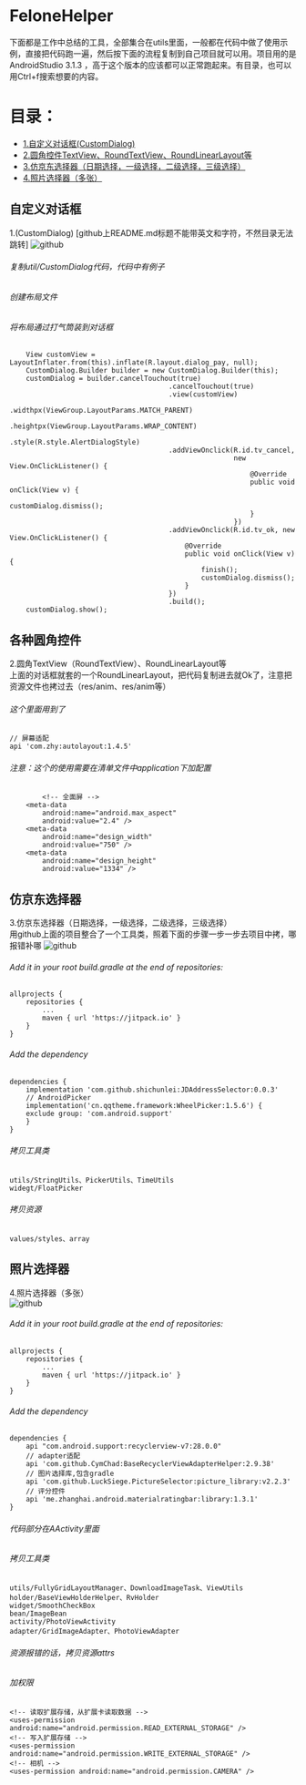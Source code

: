 # FeloneHelper
下面都是工作中总结的工具，全部集合在utils里面，一般都在代码中做了使用示例，直接把代码跑一遍，然后按下面的流程复制到自己项目就可以用。项目用的是AndroidStudio 3.1.3 ，高于这个版本的应该都可以正常跑起来。有目录，也可以用Ctrl+f搜索想要的内容。
# 目录：
- [1.自定义对话框(CustomDialog)](#自定义对话框)
- [2.圆角控件TextView、RoundTextView、RoundLinearLayout等](#各种圆角控件)
- [3.仿京东选择器（日期选择，一级选择，二级选择，三级选择）](#仿京东选择器)
- [4.照片选择器（多张）](#照片选择器)

## 自定义对话框
1.(CustomDialog) [github上README.md标题不能带英文和字符，不然目录无法跳转]
![github](https://github.com/BitToNet/FeloneHelper/raw/master/img/customdialog.png)
###### 复制util/CustomDialog代码，代码中有例子
###### 创建布局文件
###### 将布局通过打气筒装到对话框
		View customView = LayoutInflater.from(this).inflate(R.layout.dialog_pay, null);
        CustomDialog.Builder builder = new CustomDialog.Builder(this);
        customDialog = builder.cancelTouchout(true)
                                           .cancelTouchout(true)
                                           .view(customView)
                                           .widthpx(ViewGroup.LayoutParams.MATCH_PARENT)
                                           .heightpx(ViewGroup.LayoutParams.WRAP_CONTENT)
                                           .style(R.style.AlertDialogStyle)
                                           .addViewOnclick(R.id.tv_cancel,
                                                           new View.OnClickListener() {
                                                               @Override
                                                               public void onClick(View v) {
                                                                   customDialog.dismiss();
                                                               }
                                                           })
                                           .addViewOnclick(R.id.tv_ok, new View.OnClickListener() {
                                               @Override
                                               public void onClick(View v) {
                                                   finish();
                                                   customDialog.dismiss();
                                               }
                                           })
                                           .build();
        customDialog.show();	


## 各种圆角控件
2.圆角TextView（RoundTextView）、RoundLinearLayout等   
上面的对话框就套的一个RoundLinearLayout，把代码复制进去就Ok了，注意把资源文件也拷过去（res/anim、res/anim等）
	
###### 这个里面用到了
	// 屏幕适配
	api 'com.zhy:autolayout:1.4.5'
###### 注意：这个的使用需要在清单文件中application下加配置
	        <!-- 全面屏 -->
        <meta-data
            android:name="android.max_aspect"
            android:value="2.4" />
        <meta-data
            android:name="design_width"
            android:value="750" />
        <meta-data
            android:name="design_height"
            android:value="1334" />
	
## 仿京东选择器
3.仿京东选择器（日期选择，一级选择，二级选择，三级选择）   
用github上面的项目整合了一个工具类，照着下面的步骤一步一步去项目中拷，哪报错补哪
![github](https://github.com/BitToNet/FeloneHelper/raw/master/img/selector.png)
###### Add it in your root build.gradle at the end of repositories:
	allprojects {
		repositories {
			...
			maven { url 'https://jitpack.io' }
		}
	}
###### Add the dependency
	dependencies {
    	implementation 'com.github.shichunlei:JDAddressSelector:0.0.3'
		// AndroidPicker
    	implementation('cn.qqtheme.framework:WheelPicker:1.5.6') {
        exclude group: 'com.android.support'
    	}
	}
###### 拷贝工具类
	utils/StringUtils、PickerUtils、TimeUtils
	widegt/FloatPicker

###### 拷贝资源
	values/styles、array


## 照片选择器
4.照片选择器（多张）  
![github](https://github.com/BitToNet/FeloneHelper/raw/master/img/photo1.png)
###### Add it in your root build.gradle at the end of repositories:
	allprojects {
		repositories {
			...
			maven { url 'https://jitpack.io' }
		}
	}
###### Add the dependency
	dependencies {
        api "com.android.support:recyclerview-v7:28.0.0"
		// adapter适配
    	api 'com.github.CymChad:BaseRecyclerViewAdapterHelper:2.9.38'
		// 图片选择库,包含gradle
    	api 'com.github.LuckSiege.PictureSelector:picture_library:v2.2.3'
    	// 评分控件
    	api 'me.zhanghai.android.materialratingbar:library:1.3.1'
	}

###### 代码部分在AActivity里面
	
###### 拷贝工具类
	utils/FullyGridLayoutManager、DownloadImageTask、ViewUtils
	holder/BaseViewHolderHelper、RvHolder
	widget/SmoothCheckBox
	bean/ImageBean
	activity/PhotoViewActivity
	adapter/GridImageAdapter、PhotoViewAdapter
###### 资源报错的话，拷贝资源attrs
###### 加权限
	<!-- 读取扩展存储，从扩展卡读取数据 -->
    <uses-permission android:name="android.permission.READ_EXTERNAL_STORAGE" />
	<!-- 写入扩展存储 -->
    <uses-permission android:name="android.permission.WRITE_EXTERNAL_STORAGE" />
    <!-- 相机 -->
    <uses-permission android:name="android.permission.CAMERA" />

